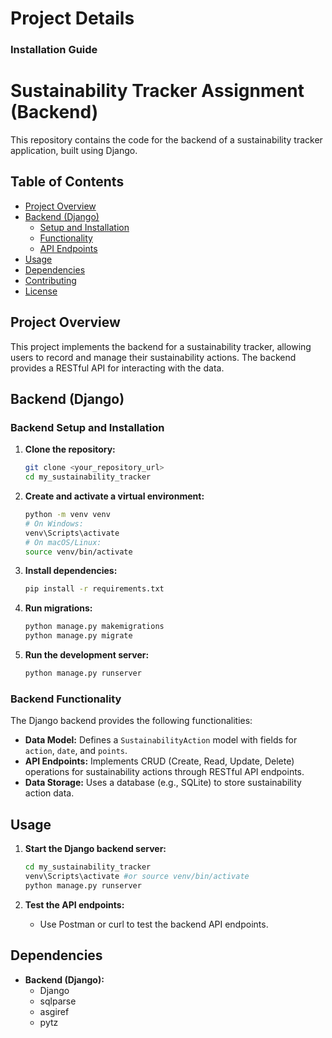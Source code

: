 # Project Details

### Installation Guide
# Sustainability Tracker Assignment (Backend)

This repository contains the code for the backend of a sustainability tracker application, built using Django.

## Table of Contents

- [Project Overview](#project-overview)
- [Backend (Django)](#backend-django)
  - [Setup and Installation](#backend-setup-and-installation)
  - [Functionality](#backend-functionality)
  - [API Endpoints](#backend-api-endpoints)
- [Usage](#usage)
- [Dependencies](#dependencies)
- [Contributing](#contributing)
- [License](#license)

## Project Overview

This project implements the backend for a sustainability tracker, allowing users to record and manage their sustainability actions. The backend provides a RESTful API for interacting with the data.

## Backend (Django)

### Backend Setup and Installation

1.  **Clone the repository:**

    ```bash
    git clone <your_repository_url>
    cd my_sustainability_tracker
    ```

2.  **Create and activate a virtual environment:**

    ```bash
    python -m venv venv
    # On Windows:
    venv\Scripts\activate
    # On macOS/Linux:
    source venv/bin/activate
    ```

3.  **Install dependencies:**

    ```bash
    pip install -r requirements.txt
    ```

4.  **Run migrations:**

    ```bash
    python manage.py makemigrations
    python manage.py migrate
    ```

5.  **Run the development server:**

    ```bash
    python manage.py runserver
    ```

### Backend Functionality

The Django backend provides the following functionalities:

* **Data Model:** Defines a `SustainabilityAction` model with fields for `action`, `date`, and `points`.
* **API Endpoints:** Implements CRUD (Create, Read, Update, Delete) operations for sustainability actions through RESTful API endpoints.
* **Data Storage:** Uses a database (e.g., SQLite) to store sustainability action data.

## Usage

1.  **Start the Django backend server:**

    ```bash
    cd my_sustainability_tracker
    venv\Scripts\activate #or source venv/bin/activate
    python manage.py runserver
    ```

2.  **Test the API endpoints:**

    * Use Postman or curl to test the backend API endpoints.

## Dependencies

* **Backend (Django):**
    * Django
    * sqlparse
    * asgiref
    * pytz
